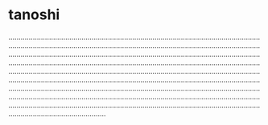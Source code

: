 # tanoshi
............................................................................................................................................................................................................................................................................................................................................................................................................................................................................................................................................................................................................................................................................................................................................................................................................................................................................................................................................................................................................................................................................................................................................................................................................